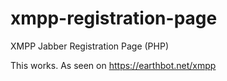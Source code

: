 # xmpp-registration-page
XMPP Jabber Registration Page (PHP)

This works. As seen on https://earthbot.net/xmpp

